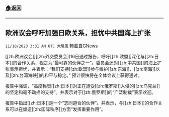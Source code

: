 ###  [:house:返回](README.md)
---


## 欧洲议会呼吁加强日欧关系，担忧中共国海上扩张
`11/18/2023 3:31 AM UTC 太陽風` [轉載自GNews](https://gnews.org/articles/1990090)

[[zh:欧洲议会]][[zh:外交委员会]]16日通过报告，呼吁[[zh:欧盟]]深化与[[zh:日本]]的合作关系，视之为“最可靠的伙伴之一”。委员会还对[[zh:中共国]]的海上扩张表示担忧，并表示：“我们支持[[zh:欧盟]]参与维护[[zh:东海]]、[[zh:南海]]以及[[zh:台湾海峡]]的和平与稳定。” 预计很快将在全体会议上获得通过。

报告中强调，“高度称赞[[zh:日本]]对正在遭受[[zh:俄罗斯]]入侵的[[zh:乌克兰]]的坚定和毫不动摇的支持”。并表示对于[[zh:俄罗斯]]的“广泛制裁”表示欢迎。

报告中指出[[zh:日本]]是一个“志同道合的伙伴”。并表示，与[[zh:日本]]的合作关系可以在塑造[[zh:国际秩序]]方面“发挥重要作用”。


